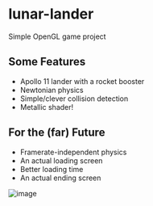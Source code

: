 # lunar-lander
Simple OpenGL game project

## Some Features
- Apollo 11 lander with a rocket booster
- Newtonian physics
- Simple/clever collision detection
- Metallic shader!

## For the (far) Future
- Framerate-independent physics
- An actual loading screen
- Better loading time
- An actual ending screen

![image](https://github.com/user-attachments/assets/85a32809-ba89-4e19-8ccb-0bfa9e7b9096)
